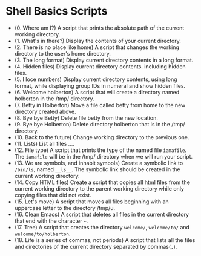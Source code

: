 # Shell Basics Scripts

- (0. Where am I?) A script that prints the absolute path of the current working directory.
- (1. What's in there?) Display the contents of your current directory.
- (2. There is no place like home) A script that changes the working directory to the user's home directory.
- (3. The long format) Display current directory contents in a long format.
- (4. Hidden files) Display current directory contents. including hidden files.
- (5. I loce numbers) Display current directory contents, using long format, while displaying group IDs in numeral and show hidden files.
- (6. Welcome holberton) A script that will create a directory named holberton in the /tmp/ directory.
- (7. Betty in Holberton) Move a file called betty from home to the new directory created above.
- (8. Bye bye Betty) Delete file betty from the new location.
- (9. Bye bye Holberton) Delete directory holberton that is in the /tmp/ directory.
- (10. Back to the future) Change working directory to the previous one.
- (11. Lists) List all files ....
- (12. File type) A script that prints the type of the named file `iamafile`. The `iamafile` will be in the /tmp/ directory when we will run your script.
- (13. We are symbols, and inhabit symbols) Create a symbolic link to `/bin/ls`, named `__ls__`. The symbolic link should be created in the current working directory.
- (14. Copy HTML files) Create a script that copies all html files from the current working directory to the parent working directory while only copying files that did not exist.
- (15. Let's move) A script that moves all files beginning with an uppercase letter to the directory /tmp/u.
- (16. Clean Emacs) A script that deletes all files in the current directory that end with the character `~`.
- (17. Tree) A script that creates the directory `welcome/`, `welcome/to/` and `welcome/to/holberton`.
- (18. Life is a series of commas, not periods) A script that lists all the files and directories of the current directory separated by commas(`,`).